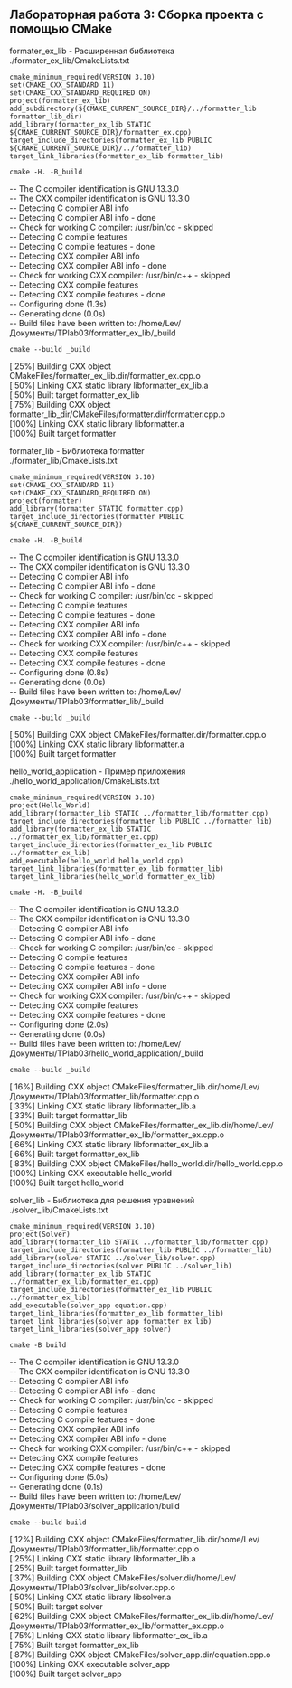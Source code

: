 ## Лабораторная работа 3: Сборка проекта с помощью CMake

formater_ex_lib - Расширенная библиотека  
./formater_ex_lib/CmakeLists.txt
```
cmake_minimum_required(VERSION 3.10)
set(CMAKE_CXX_STANDARD 11)
set(CMAKE_CXX_STANDARD_REQUIRED ON)
project(formatter_ex_lib)
add_subdirectory(${CMAKE_CURRENT_SOURCE_DIR}/../formatter_lib formatter_lib_dir)
add_library(formatter_ex_lib STATIC ${CMAKE_CURRENT_SOURCE_DIR}/formatter_ex.cpp)
target_include_directories(formatter_ex_lib PUBLIC ${CMAKE_CURRENT_SOURCE_DIR}/../formatter_lib)
target_link_libraries(formatter_ex_lib formatter_lib)
```
```
cmake -H. -B_build
```
-- The C compiler identification is GNU 13.3.0  
-- The CXX compiler identification is GNU 13.3.0  
-- Detecting C compiler ABI info  
-- Detecting C compiler ABI info - done  
-- Check for working C compiler: /usr/bin/cc - skipped  
-- Detecting C compile features  
-- Detecting C compile features - done  
-- Detecting CXX compiler ABI info  
-- Detecting CXX compiler ABI info - done  
-- Check for working CXX compiler: /usr/bin/c++ - skipped  
-- Detecting CXX compile features  
-- Detecting CXX compile features - done  
-- Configuring done (1.3s)  
-- Generating done (0.0s)  
-- Build files have been written to: /home/Lev/Документы/TPlab03/formatter_ex_lib/_build  
```
cmake --build _build
```
[ 25%] Building CXX object CMakeFiles/formatter_ex_lib.dir/formatter_ex.cpp.o  
[ 50%] Linking CXX static library libformatter_ex_lib.a  
[ 50%] Built target formatter_ex_lib  
[ 75%] Building CXX object formatter_lib_dir/CMakeFiles/formatter.dir/formatter.cpp.o  
[100%] Linking CXX static library libformatter.a  
[100%] Built target formatter  
  
formater_lib - Библиотека formatter  
./formater_lib/CmakeLists.txt
```
cmake_minimum_required(VERSION 3.10)
set(CMAKE_CXX_STANDARD 11)
set(CMAKE_CXX_STANDARD_REQUIRED ON)
project(formatter)
add_library(formatter STATIC formatter.cpp)
target_include_directories(formatter PUBLIC ${CMAKE_CURRENT_SOURCE_DIR})
```
```
cmake -H. -B_build
```  
-- The C compiler identification is GNU 13.3.0  
-- The CXX compiler identification is GNU 13.3.0  
-- Detecting C compiler ABI info  
-- Detecting C compiler ABI info - done  
-- Check for working C compiler: /usr/bin/cc - skipped  
-- Detecting C compile features  
-- Detecting C compile features - done  
-- Detecting CXX compiler ABI info  
-- Detecting CXX compiler ABI info - done  
-- Check for working CXX compiler: /usr/bin/c++ - skipped  
-- Detecting CXX compile features  
-- Detecting CXX compile features - done  
-- Configuring done (0.8s)  
-- Generating done (0.0s)  
-- Build files have been written to: /home/Lev/Документы/TPlab03/formatter_lib/_build  
```
cmake --build _build
```
[ 50%] Building CXX object CMakeFiles/formatter.dir/formatter.cpp.o  
[100%] Linking CXX static library libformatter.a  
[100%] Built target formatter  
  
hello_world_application - Пример приложения  
./hello_world_application/CmakeLists.txt
```
cmake_minimum_required(VERSION 3.10)
project(Hello_World)
add_library(formatter_lib STATIC ../formatter_lib/formatter.cpp)
target_include_directories(formatter_lib PUBLIC ../formatter_lib)
add_library(formatter_ex_lib STATIC ../formatter_ex_lib/formatter_ex.cpp)
target_include_directories(formatter_ex_lib PUBLIC ../formatter_ex_lib)
add_executable(hello_world hello_world.cpp)
target_link_libraries(formatter_ex_lib formatter_lib)
target_link_libraries(hello_world formatter_ex_lib)
```
```
cmake -H. -B_build
```
-- The C compiler identification is GNU 13.3.0  
-- The CXX compiler identification is GNU 13.3.0  
-- Detecting C compiler ABI info  
-- Detecting C compiler ABI info - done  
-- Check for working C compiler: /usr/bin/cc - skipped  
-- Detecting C compile features  
-- Detecting C compile features - done  
-- Detecting CXX compiler ABI info  
-- Detecting CXX compiler ABI info - done  
-- Check for working CXX compiler: /usr/bin/c++ - skipped  
-- Detecting CXX compile features  
-- Detecting CXX compile features - done  
-- Configuring done (2.0s)  
-- Generating done (0.0s)  
-- Build files have been written to: /home/Lev/Документы/TPlab03/hello_world_application/_build  
```
cmake --build _build
```
[ 16%] Building CXX object CMakeFiles/formatter_lib.dir/home/Lev/Документы/TPlab03/formatter_lib/formatter.cpp.o  
[ 33%] Linking CXX static library libformatter_lib.a  
[ 33%] Built target formatter_lib  
[ 50%] Building CXX object CMakeFiles/formatter_ex_lib.dir/home/Lev/Документы/TPlab03/formatter_ex_lib/formatter_ex.cpp.o  
[ 66%] Linking CXX static library libformatter_ex_lib.a  
[ 66%] Built target formatter_ex_lib  
[ 83%] Building CXX object CMakeFiles/hello_world.dir/hello_world.cpp.o  
[100%] Linking CXX executable hello_world  
[100%] Built target hello_world  
  
solver_lib - Библиотека для решения уравнений  
./solver_lib/CmakeLists.txt
```
cmake_minimum_required(VERSION 3.10)
project(Solver)
add_library(formatter_lib STATIC ../formatter_lib/formatter.cpp)
target_include_directories(formatter_lib PUBLIC ../formatter_lib)
add_library(solver STATIC ../solver_lib/solver.cpp)
target_include_directories(solver PUBLIC ../solver_lib)
add_library(formatter_ex_lib STATIC ../formatter_ex_lib/formatter_ex.cpp)
target_include_directories(formatter_ex_lib PUBLIC ../formatter_ex_lib)
add_executable(solver_app equation.cpp)
target_link_libraries(formatter_ex_lib formatter_lib)
target_link_libraries(solver_app formatter_ex_lib)
target_link_libraries(solver_app solver)
```
```
cmake -B build
```
-- The C compiler identification is GNU 13.3.0  
-- The CXX compiler identification is GNU 13.3.0  
-- Detecting C compiler ABI info  
-- Detecting C compiler ABI info - done  
-- Check for working C compiler: /usr/bin/cc - skipped  
-- Detecting C compile features  
-- Detecting C compile features - done  
-- Detecting CXX compiler ABI info  
-- Detecting CXX compiler ABI info - done  
-- Check for working CXX compiler: /usr/bin/c++ - skipped  
-- Detecting CXX compile features  
-- Detecting CXX compile features - done  
-- Configuring done (5.0s)  
-- Generating done (0.1s)  
-- Build files have been written to: /home/Lev/Документы/TPlab03/solver_application/build  
```
cmake --build build
```
[ 12%] Building CXX object CMakeFiles/formatter_lib.dir/home/Lev/Документы/TPlab03/formatter_lib/formatter.cpp.o  
[ 25%] Linking CXX static library libformatter_lib.a  
[ 25%] Built target formatter_lib  
[ 37%] Building CXX object CMakeFiles/solver.dir/home/Lev/Документы/TPlab03/solver_lib/solver.cpp.o  
[ 50%] Linking CXX static library libsolver.a  
[ 50%] Built target solver  
[ 62%] Building CXX object CMakeFiles/formatter_ex_lib.dir/home/Lev/Документы/TPlab03/formatter_ex_lib/formatter_ex.cpp.o  
[ 75%] Linking CXX static library libformatter_ex_lib.a  
[ 75%] Built target formatter_ex_lib  
[ 87%] Building CXX object CMakeFiles/solver_app.dir/equation.cpp.o  
[100%] Linking CXX executable solver_app  
[100%] Built target solver_app
